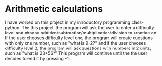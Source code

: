 # Arithmetic calculations

I have worked on this project in my introductory programming class- python. The this project, the program will ask the user to enter a difficulty level and choose addition/subtraction/multiplication/division to practice on. If the user chooses difficulty level one, the program will create questions with only one number, such as "what is 9-2?" and if the user chooses difficulty level 2, the program will ask questions with numbers in 2 units, such as  "what is 23+56?" This program will continue until the the user decides to end it by pressing -1.
